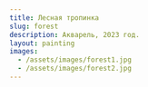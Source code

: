 ```yaml
---
title: Лесная тропинка
slug: forest
description: Акварель, 2023 год.
layout: painting‎
images:
  - /assets/images/forest1.jpg
  - /assets/images/forest2.jpg
---
```

